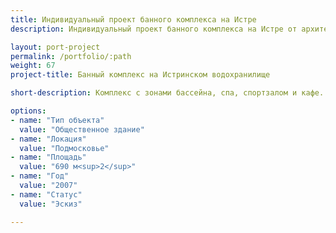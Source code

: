 ```yaml
---
title: Индивидуальный проект банного комплекса на Истре
description: Индивидуальный проект банного комплекса на Истре от архитектурного бюро А510. Индивидуальное проектирование на заказ.

layout: port-project
permalink: /portfolio/:path
weight: 67
project-title: Банный комплекс на Истринском водохранилище

short-description: Комплекс с зонами бассейна, спа, спортзалом и кафе. Здание выполнено в современном стиле. Общая площадь более 600м2.

options:
- name: "Тип объекта"
  value: "Общественное здание"
- name: "Локация"
  value: "Подмосковье"
- name: "Площадь"
  value: "690 м<sup>2</sup>"
- name: "Год"
  value: "2007"
- name: "Статус"
  value: "Эскиз"

---
```

